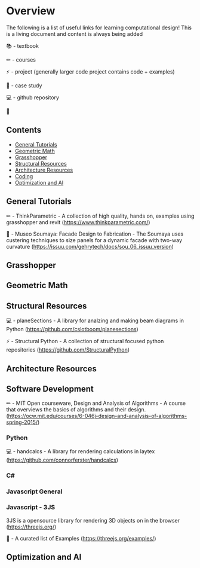 # Overview
The following is a list of useful links for learning computational design! This is a living document and content is always being added

📚 - textbook

✏ - courses

⚡ - project (generally larger code project contains code + examples)

🚀 - case study

💻 - github repository

🎉

## Contents

* [General Tutorials](https://github.com/Vancity-Computational-Design/resources#general-tutorials)
* [Geometric Math](https://github.com/Vancity-Computational-Design/resources#geometric-math)
* [Grasshopper](https://github.com/Vancity-Computational-Design/resources#grasshopper)
* [Structural Resources](https://github.com/Vancity-Computational-Design/resources#structural-resources)
* [Architecture Resources](https://github.com/Vancity-Computational-Design/resources#architecture-resources)
* [Coding](https://github.com/Vancity-Computational-Design/resources#coding)
* [Optimization and AI](https://github.com/Vancity-Computational-Design/resources#optimization-and-ai)


## General Tutorials
✏ - ThinkParametric - A collection of high quality, hands on, examples using grasshopper and revit (https://www.thinkparametric.com/)

🚀 - Museo Soumaya: Facade Design to Fabrication - The Soumaya uses custering techniques to size panels for a  dynamic facade with two-way curvature (https://issuu.com/gehrytech/docs/sou_06_issuu_version)

## Grasshopper



## Geometric Math



## Structural Resources
💻 - planeSections - A library for analzing and making beam diagrams in Python (https://github.com/cslotboom/planesections)

⚡ - Structural Python - A collection of structural focused python repositories (https://github.com/StructuralPython)

## Architecture Resources


## Software Development
✏ - MIT Open courseware, Design and Analysis of Algorithms - A course that overviews the basics of algorithms and their design. (https://ocw.mit.edu/courses/6-046j-design-and-analysis-of-algorithms-spring-2015/)



### Python
💻 - handcalcs - A library for rendering calculations in laytex (https://github.com/connorferster/handcalcs)

### C#

### Javascript General

### Javascript - 3JS
3JS is a opensource library for rendering 3D objects on in the browser (https://threejs.org/)

🚀 - A curated list of Examples (https://threejs.org/examples/) 

## Optimization and AI
